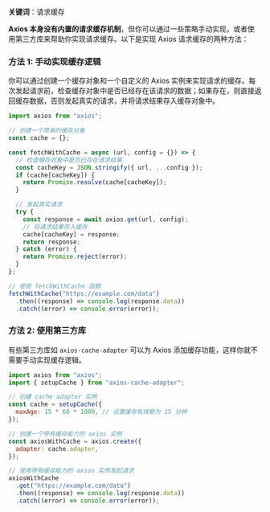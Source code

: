 **关键词**：请求缓存

**Axios 本身没有内置的请求缓存机制**，但你可以通过一些策略手动实现，或者使用第三方库来帮助你实现请求缓存。以下是实现 Axios 请求缓存的两种方法：

### 方法 1: 手动实现缓存逻辑

你可以通过创建一个缓存对象和一个自定义的 Axios 实例来实现请求的缓存。每次发起请求前，检查缓存对象中是否已经存在该请求的数据；如果存在，则直接返回缓存数据，否则发起真实的请求，并将请求结果存入缓存对象中。

```javascript
import axios from "axios";

// 创建一个简单的缓存对象
const cache = {};

const fetchWithCache = async (url, config = {}) => {
  // 检查缓存对象中是否已存在请求结果
  const cacheKey = JSON.stringify({ url, ...config });
  if (cache[cacheKey]) {
    return Promise.resolve(cache[cacheKey]);
  }

  // 发起真实请求
  try {
    const response = await axios.get(url, config);
    // 将请求结果存入缓存
    cache[cacheKey] = response;
    return response;
  } catch (error) {
    return Promise.reject(error);
  }
};

// 使用 fetchWithCache 函数
fetchWithCache("https://example.com/data")
  .then((response) => console.log(response.data))
  .catch((error) => console.error(error));
```

### 方法 2: 使用第三方库

有些第三方库如 `axios-cache-adapter` 可以为 Axios 添加缓存功能，这样你就不需要手动实现缓存逻辑。

```javascript
import axios from "axios";
import { setupCache } from "axios-cache-adapter";

// 创建 cache adapter 实例
const cache = setupCache({
  maxAge: 15 * 60 * 1000, // 设置缓存有效期为 15 分钟
});

// 创建一个带有缓存能力的 axios 实例
const axiosWithCache = axios.create({
  adapter: cache.adapter,
});

// 使用带有缓存能力的 axios 实例发起请求
axiosWithCache
  .get("https://example.com/data")
  .then((response) => console.log(response.data))
  .catch((error) => console.error(error));
```
